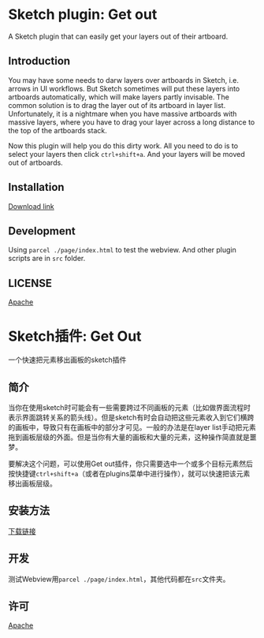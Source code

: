 # Sketch plugin: Get out

A Sketch plugin that can easily get your layers out of their artboard.

## Introduction

You may have some needs to darw layers over artboards in Sketch, i.e. arrows in UI workflows. But Sketch sometimes will put these layers into artboards automatically, which will make layers partly invisable. The common solution is to drag the layer out of its artboard in layer list. Unfortunately, it is a nightmare when you have massive artboards with massive layers, where you have to drag your layer across a long distance to the top of the artboards stack.

Now this plugin will help you do this dirty work. All you need to do is to select your layers then click ``ctrl+shift+a``. And your layers will be moved out of artboards.

## Installation

[Download link](https://github.com/lenuxo/get_out_sketchplugin/releases)

## Development

Using ``parcel ./page/index.html`` to test the webview. And other plugin scripts are in ``src`` folder.

## LICENSE

[Apache](http://www.apache.org/licenses/LICENSE-2.0.html)

# Sketch插件: Get Out

一个快速把元素移出画板的sketch插件

## 简介

当你在使用sketch时可能会有一些需要跨过不同画板的元素（比如做界面流程时表示界面跳转关系的箭头线）。但是sketch有时会自动把这些元素收入到它们横跨的画板中，导致只有在画板中的部分才可见。一般的办法是在layer list手动把元素拖到画板层级的外面。但是当你有大量的画板和大量的元素，这种操作简直就是噩梦。

要解决这个问题，可以使用Get out插件，你只需要选中一个或多个目标元素然后按快捷键``ctrl+shift+a``（或者在plugins菜单中进行操作），就可以快速把该元素移出画板层级。

## 安装方法

[下载链接](https://github.com/lenuxo/get_out_sketchplugin/releases)

## 开发

测试Webview用``parcel ./page/index.html``，其他代码都在``src``文件夹。

## 许可

[Apache](http://www.apache.org/licenses/LICENSE-2.0.html)